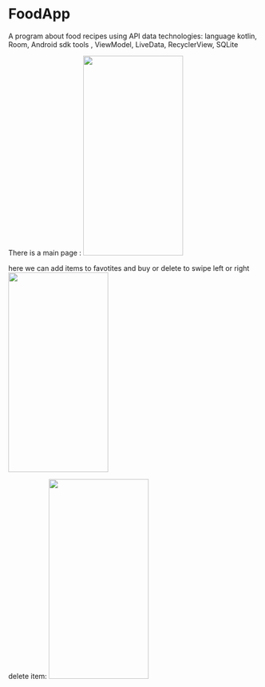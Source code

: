 # FoodApp
A program about food recipes using API data
technologies: 
language kotlin,
Room,
Android sdk tools , 
ViewModel,
LiveData,
RecyclerView,
SQLite


There is a main page : 
<img src="https://user-images.githubusercontent.com/98867398/222720950-36d68aa8-5e0b-4c52-adc1-f380f07d2e1b.png" width="200" height="400" />



here we can add items to favotites and buy or delete to swipe left or right
<img src="https://user-images.githubusercontent.com/98867398/222721215-8dc8e4ec-faf3-471d-8344-25dfdc45d7f8.png" width="200" height="400" />


delete item: 
<img src="https://user-images.githubusercontent.com/98867398/222721270-957fc07a-ba75-4363-acf6-6f1194eaa432.png" width="200" height="400" />




